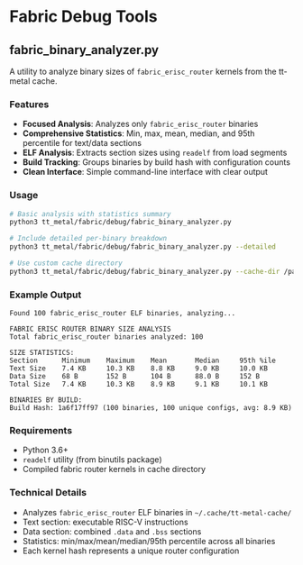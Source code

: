 # Fabric Debug Tools

## fabric_binary_analyzer.py

A utility to analyze binary sizes of `fabric_erisc_router` kernels from the tt-metal cache.

### Features

- **Focused Analysis**: Analyzes only `fabric_erisc_router` binaries
- **Comprehensive Statistics**: Min, max, mean, median, and 95th percentile for text/data sections
- **ELF Analysis**: Extracts section sizes using `readelf` from load segments
- **Build Tracking**: Groups binaries by build hash with configuration counts
- **Clean Interface**: Simple command-line interface with clear output

### Usage

```bash
# Basic analysis with statistics summary
python3 tt_metal/fabric/debug/fabric_binary_analyzer.py

# Include detailed per-binary breakdown
python3 tt_metal/fabric/debug/fabric_binary_analyzer.py --detailed

# Use custom cache directory
python3 tt_metal/fabric/debug/fabric_binary_analyzer.py --cache-dir /path/to/cache
```

### Example Output

```
Found 100 fabric_erisc_router ELF binaries, analyzing...

FABRIC ERISC ROUTER BINARY SIZE ANALYSIS
Total fabric_erisc_router binaries analyzed: 100

SIZE STATISTICS:
Section      Minimum    Maximum    Mean       Median     95th %ile
Text Size    7.4 KB     10.3 KB    8.8 KB     9.0 KB     10.0 KB
Data Size    68 B       152 B      104 B      88.0 B     152 B
Total Size   7.4 KB     10.3 KB    8.9 KB     9.1 KB     10.1 KB

BINARIES BY BUILD:
Build Hash: 1a6f17ff97 (100 binaries, 100 unique configs, avg: 8.9 KB)
```

### Requirements

- Python 3.6+
- `readelf` utility (from binutils package)
- Compiled fabric router kernels in cache directory

### Technical Details

- Analyzes `fabric_erisc_router` ELF binaries in `~/.cache/tt-metal-cache/`
- Text section: executable RISC-V instructions
- Data section: combined `.data` and `.bss` sections
- Statistics: min/max/mean/median/95th percentile across all binaries
- Each kernel hash represents a unique router configuration
